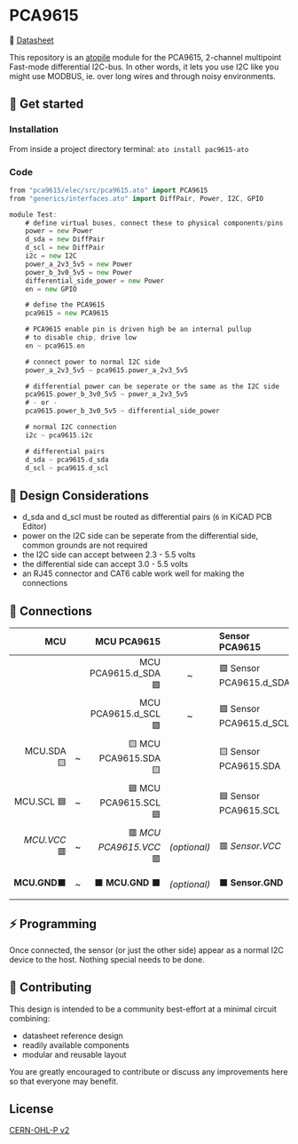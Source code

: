 # PCA9615

📒 [Datasheet](https://www.nxp.com/docs/en/data-sheet/PCA9615.pdf)

This repository is an [atopile](https://atopile.io/) module for the PCA9615, 2-channel multipoint Fast-mode differential I2C-bus. In other words, it lets
you use I2C like you might use MODBUS, ie. over long wires and through noisy environments. 

## 🏁 Get started
### Installation
From inside a project directory terminal: `ato install pac9615-ato`

### Code
```Go
from "pca9615/elec/src/pca9615.ato" import PCA9615
from "generics/interfaces.ato" import DiffPair, Power, I2C, GPIO

module Test:
    # define virtual buses, connect these to physical components/pins
    power = new Power
    d_sda = new DiffPair
    d_scl = new DiffPair
    i2c = new I2C
    power_a_2v3_5v5 = new Power
    power_b_3v0_5v5 = new Power
    differential_side_power = new Power
    en = new GPIO

    # define the PCA9615
    pca9615 = new PCA9615

    # PCA9615 enable pin is driven high be an internal pullup
    # to disable chip, drive low
    en ~ pca9615.en

    # connect power to normal I2C side
    power_a_2v3_5v5 ~ pca9615.power_a_2v3_5v5

    # differential power can be seperate or the same as the I2C side
    pca9615.power_b_3v0_5v5 ~ power_a_2v3_5v5
    # - or -
    pca9615.power_b_3v0_5v5 ~ differential_side_power

    # normal I2C connection
    i2c ~ pca9615.i2c

    # differential pairs
    d_sda ~ pca9615.d_sda
    d_scl ~ pca9615.d_scl
```

## 🤔 Design Considerations
- d_sda and d_scl must be routed as differential pairs (`6` in KiCAD PCB Editor)
- power on the I2C side can be seperate from the differential side, common grounds are not required
- the I2C side can accept between 2.3 - 5.5 volts
- the differential side can accept 3.0 - 5.5 volts
- an RJ45 connector and CAT6 cable work well for making the connections

## 🔌 Connections

|MCU        |       | MCU PCA9615   |       |Sensor PCA9615     | | Sensor |
|-------:   |-:    |---:                  |:-:         |:---           |:-: | :-|
|  |      | MCU PCA9615.d_SDA 🟩|~            |🟩 Sensor PCA9615.d_SDA|~ | 
| |      | MCU PCA9615.d_SCL 🟪|~            |🟪 Sensor PCA9615.d_SCL|~
| MCU.SDA 🟨 |~      | 🟨 MCU PCA9615.SDA 🟨|            |🟨 Sensor PCA9615.SDA|~ |🟨 Sensor.SDA
| MCU.SCL 🟦 |~      | 🟦 MCU PCA9615.SCL 🟦|            |🟦 Sensor PCA9615.SCL|~ |🟦 Sensor.SCL
| *MCU.VCC* 🟥      | ~| 🟥 *MCU PCA9615.VCC* 🟥 |*(optional)*|🟥 *Sensor.VCC*|~ | 🟥 *Sensor.VCC*
|**MCU.GND**⬛      |~       | ⬛ **MCU.GND** ⬛|*(optional)*|⬛ **Sensor.GND**|~|⬛ **Sensor.GND**


## ⚡ Programming
Once connected, the sensor (or just the other side) appear as a normal I2C device to the host. Nothing special needs to be done.

## 🙏 Contributing
This design is intended to be a community best-effort at a minimal circuit combining:
- datasheet reference design
- readily available components
- modular and reusable layout

You are greatly encouraged to contribute or discuss any improvements here so that everyone may benefit. 

## License
[CERN-OHL-P v2](https:/cern.ch/cern-ohl)